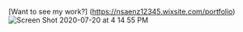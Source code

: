 [Want to see my work?]              (https://nsaenz12345.wixsite.com/portfolio)
![Screen Shot 2020-07-20 at 4 14 55 PM](https://user-images.githubusercontent.com/66645880/87992803-44732480-caa6-11ea-8ffa-8d9c09c0c6b5.png)
